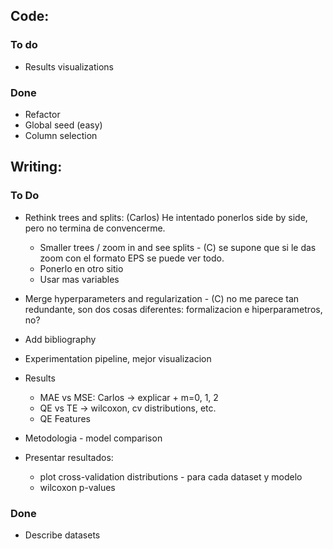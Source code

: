 

## Code:
### To do
 - Results visualizations

### Done
 - Refactor
 - Global seed (easy)
 - Column selection

## Writing:

### To Do
 - Rethink trees and splits: (Carlos) He intentado ponerlos side by side, pero no termina de convencerme.
    - Smaller trees / zoom in and see splits - (C) se supone que si le das zoom con el formato EPS se puede ver todo.
    - Ponerlo en otro sitio
    - Usar mas variables

 - Merge hyperparameters and regularization - (C) no me parece tan redundante, son dos cosas diferentes: formalizacion e hiperparametros, no?

 - Add bibliography

 - Experimentation pipeline, mejor visualizacion

 - Results
    - MAE vs MSE: Carlos -> explicar + m=0, 1, 2
    - QE vs TE -> wilcoxon, cv distributions, etc.
    - QE Features

 - Metodologia - model comparison
 - Presentar resultados:
    - plot cross-validation distributions - para cada dataset y modelo
    - wilcoxon p-values



 ### Done
 - Describe datasets
